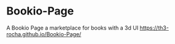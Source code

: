 # Bookio-Page
A Bookio Page a marketplace for books with a 3d UI
https://th3-rocha.github.io/Bookio-Page/
